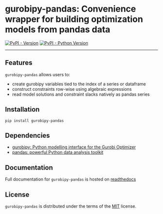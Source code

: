 # gurobipy-pandas: Convenience wrapper for building optimization models from pandas data

[![PyPI - Version](https://img.shields.io/pypi/v/gurobipy-pandas.svg)](https://pypi.org/project/gurobipy-pandas)
[![PyPI - Python Version](https://img.shields.io/pypi/pyversions/gurobipy-pandas.svg)](https://pypi.org/project/gurobipy-pandas)

-----

## Features

`gurobipy-pandas` allows users to:

- create gurobipy variables tied to the index of a series or dataframe
- construct constraints row-wise using algebraic expressions
- read model solutions and constraint slacks natively as pandas series

## Installation

```console
pip install gurobipy-pandas
```

## Dependencies

- [gurobipy: Python modelling interface for the Gurobi Optimizer](https://pypi.org/project/gurobipy/)
- [pandas: powerful Python data analysis toolkit](https://github.com/pandas-dev/pandas)

## Documentation

Full documentation for `gurobipy-pandas` is hosted on [readthedocs](https://gurobi-optimization-gurobipy-pandas.readthedocs-hosted.com/en/latest)

## License

`gurobipy-pandas` is distributed under the terms of the [MIT](https://spdx.org/licenses/MIT.html) license.

